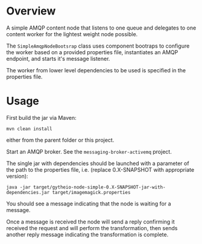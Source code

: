 
Overview
========

A simple AMQP content node that listens to one queue and 
delegates to one content worker for the lightest weight node possible.

The `SimpleAmqpNodeBootsrap` class uses component bootraps to configure the worker 
based on a provided properties file, instantiates an AMQP endpoint, and starts it's message listener.

The worker from lower level dependencies to be used is specified in the properties file.

Usage
=====

First build the jar via Maven:

    mvn clean install

either from the parent folder or this project.

Start an AMQP broker.  See the `messaging-broker-activemq` project.

The single jar with dependencies should be launched with a parameter of the
path to the properties file, i.e. (replace 0.X-SNAPSHOT with appropriate version):

    java -jar target/gytheio-node-simple-0.X-SNAPSHOT-jar-with-dependencies.jar target/imagemagick.properties

You should see a message indicating that the node is waiting for a message.

Once a message is received the node will send a reply confirming it received the
request and will perform the transformation, then sends another reply message indicating
the transformation is complete.
